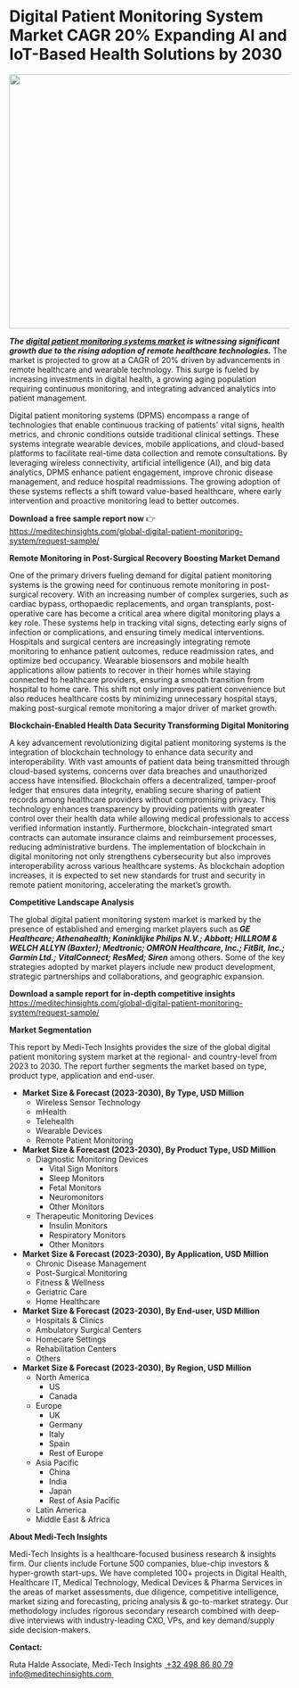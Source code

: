 <H1> Digital Patient Monitoring System Market CAGR 20% Expanding AI and IoT-Based Health Solutions by 2030 </H1>
<img class="alignnone size-full wp-image-1533" src="http://dailyinvestorhub.com/wp-content/uploads/2025/03/Patient_Monitoring5-1.png" alt="" width="752" height="456" />

<strong><em>The </em></strong><a href="https://meditechinsights.com/global-digital-patient-monitoring-system/"><strong><em>digital patient monitoring systems market</em></strong></a><strong><em> is witnessing significant growth due to the rising adoption of remote healthcare technologies. </em></strong>The market is projected to grow at a CAGR of 20% driven by advancements in remote healthcare and wearable technology. This surge is fueled by increasing investments in digital health, a growing aging population requiring continuous monitoring, and integrating advanced analytics into patient management.

Digital patient monitoring systems (DPMS) encompass a range of technologies that enable continuous tracking of patients' vital signs, health metrics, and chronic conditions outside traditional clinical settings. These systems integrate wearable devices, mobile applications, and cloud-based platforms to facilitate real-time data collection and remote consultations. By leveraging wireless connectivity, artificial intelligence (AI), and big data analytics, DPMS enhance patient engagement, improve chronic disease management, and reduce hospital readmissions. The growing adoption of these systems reflects a shift toward value-based healthcare, where early intervention and proactive monitoring lead to better outcomes.

<strong>Download a free sample report now</strong> 👉
<a href="https://meditechinsights.com/global-digital-patient-monitoring-system/request-sample/">https://meditechinsights.com/global-digital-patient-monitoring-system/request-sample/</a>

<strong>Remote Monitoring in Post-Surgical Recovery Boosting Market Demand</strong>

One of the primary drivers fueling demand for digital patient monitoring systems is the growing need for continuous remote monitoring in post-surgical recovery. With an increasing number of complex surgeries, such as cardiac bypass, orthopaedic replacements, and organ transplants, post-operative care has become a critical area where digital monitoring plays a key role. These systems help in tracking vital signs, detecting early signs of infection or complications, and ensuring timely medical interventions. Hospitals and surgical centers are increasingly integrating remote monitoring to enhance patient outcomes, reduce readmission rates, and optimize bed occupancy. Wearable biosensors and mobile health applications allow patients to recover in their homes while staying connected to healthcare providers, ensuring a smooth transition from hospital to home care. This shift not only improves patient convenience but also reduces healthcare costs by minimizing unnecessary hospital stays, making post-surgical remote monitoring a major driver of market growth.

<strong>Blockchain-Enabled Health Data Security Transforming Digital Monitoring</strong>

A key advancement revolutionizing digital patient monitoring systems is the integration of blockchain technology to enhance data security and interoperability. With vast amounts of patient data being transmitted through cloud-based systems, concerns over data breaches and unauthorized access have intensified. Blockchain offers a decentralized, tamper-proof ledger that ensures data integrity, enabling secure sharing of patient records among healthcare providers without compromising privacy. This technology enhances transparency by providing patients with greater control over their health data while allowing medical professionals to access verified information instantly. Furthermore, blockchain-integrated smart contracts can automate insurance claims and reimbursement processes, reducing administrative burdens. The implementation of blockchain in digital monitoring not only strengthens cybersecurity but also improves interoperability across various healthcare systems. As blockchain adoption increases, it is expected to set new standards for trust and security in remote patient monitoring, accelerating the market’s growth.

<strong>Competitive Landscape Analysis</strong>

The global digital patient monitoring system market is marked by the presence of established and emerging market players such as<strong><em> GE Healthcare; Athenahealth; Koninklijke Philips N.V.; Abbott; HILLROM &amp; WELCH ALLYN (Baxter); Medtronic; OMRON Healthcare, Inc.; FitBit, Inc.; Garmin Ltd.; VitalConnect; ResMed; Siren</em></strong> among others. Some of the key strategies adopted by market players include new product development, strategic partnerships and collaborations, and geographic expansion.

<strong>Download a sample report for in-depth competitive insights</strong>
<a href="https://meditechinsights.com/global-digital-patient-monitoring-system/request-sample/">https://meditechinsights.com/global-digital-patient-monitoring-system/request-sample/</a>

<strong>Market Segmentation</strong>

This report by Medi-Tech Insights provides the size of the global digital patient monitoring system market at the regional- and country-level from 2023 to 2030. The report further segments the market based on type, product type, application and end-user.
<ul>
 	<li><strong>Market Size &amp; Forecast (2023-2030), By Type, USD Million</strong>
<ul>
 	<li>Wireless Sensor Technology</li>
 	<li>mHealth</li>
 	<li>Telehealth</li>
 	<li>Wearable Devices</li>
 	<li>Remote Patient Monitoring</li>
</ul>
</li>
 	<li><strong>Market Size &amp; Forecast (2023-2030), By Product Type, USD Million</strong>
<ul>
 	<li>Diagnostic Monitoring Devices
<ul>
 	<li>Vital Sign Monitors</li>
 	<li>Sleep Monitors</li>
 	<li>Fetal Monitors</li>
 	<li>Neuromonitors</li>
 	<li>Other Monitors</li>
</ul>
</li>
 	<li>Therapeutic Monitoring Devices
<ul>
 	<li>Insulin Monitors</li>
 	<li>Respiratory Monitors</li>
 	<li>Other Monitors</li>
</ul>
</li>
</ul>
</li>
 	<li><strong>Market Size &amp; Forecast (2023-2030), By Application, USD Million</strong>
<ul>
 	<li>Chronic Disease Management</li>
 	<li>Post-Surgical Monitoring</li>
 	<li>Fitness &amp; Wellness</li>
 	<li>Geriatric Care</li>
 	<li>Home Healthcare</li>
</ul>
</li>
 	<li><strong>Market Size &amp; Forecast (2023-2030), By End-user, USD Million</strong>
<ul>
 	<li>Hospitals &amp; Clinics</li>
 	<li>Ambulatory Surgical Centers</li>
 	<li>Homecare Settings</li>
 	<li>Rehabilitation Centers</li>
 	<li>Others</li>
</ul>
</li>
 	<li><strong>Market Size &amp; Forecast (2023-2030), By Region, USD Million</strong>
<ul>
 	<li>North America
<ul>
 	<li>US</li>
 	<li>Canada</li>
</ul>
</li>
 	<li>Europe
<ul>
 	<li>UK</li>
 	<li>Germany</li>
 	<li>Italy</li>
 	<li>Spain</li>
 	<li>Rest of Europe</li>
</ul>
</li>
 	<li>Asia Pacific
<ul>
 	<li>China</li>
 	<li>India</li>
 	<li>Japan</li>
 	<li>Rest of Asia Pacific</li>
</ul>
</li>
 	<li>Latin America</li>
 	<li>Middle East &amp; Africa</li>
</ul>
</li>
</ul>
<strong>About Medi-Tech Insights</strong>

Medi-Tech Insights is a healthcare-focused business research &amp; insights firm. Our clients include Fortune 500 companies, blue-chip investors &amp; hyper-growth start-ups. We have completed 100+ projects in Digital Health, Healthcare IT, Medical Technology, Medical Devices &amp; Pharma Services in the areas of market assessments, due diligence, competitive intelligence, market sizing and forecasting, pricing analysis &amp; go-to-market strategy. Our methodology includes rigorous secondary research combined with deep-dive interviews with industry-leading CXO, VPs, and key demand/supply side decision-makers.

<strong>Contact:</strong>

Ruta Halde
Associate, Medi-Tech Insights
<u> +32 498 86 80 79
</u><a href="mailto:info@meditechinsights.com">info@meditechinsights.com</a><u> </u>
